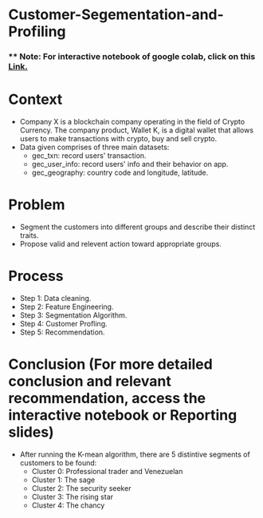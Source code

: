 # Customer-Segementation-and-Profiling
<h3>
    ** Note: For interactive notebook of google colab, click on this <a href="https://colab.research.google.com/drive/1CsaNNxMNvsRo7VjETT9Ok-MOuJ0tBb2P#scrollTo=de6309b5-2d9c-40ae-824d-15e590a712ed"> Link. <a> 
</h3>


# Context
- Company X is a blockchain company operating in the field of Crypto Currency. The company product, Wallet K, is a digital wallet that allows users to make transactions with crypto, buy and sell crypto.
- Data given comprises of three main datasets:
    + gec_txn: record users' transaction.
    + gec_user_info: record users' info and their behavior on app.
    + gec_geography: country code and longitude, latitude.
# Problem
- Segment the customers into different groups and describe their distinct traits.
- Propose valid and relevent action toward appropriate groups.
# Process
- Step 1: Data cleaning.
- Step 2: Feature Engineering.
- Step 3: Segmentation Algorithm.
- Step 4: Customer Profling.
- Step 5: Recommendation.
# Conclusion (For more detailed conclusion and relevant recommendation, access the interactive notebook or Reporting slides)
 - After running the K-mean algorithm, there are 5 distintive segments of customers to be found:
   + Cluster 0: Professional trader and Venezuelan
   + Cluster 1: The sage
   + Cluster 2: The security seeker
   + Cluster 3: The rising star
   + Cluster 4: The chancy
